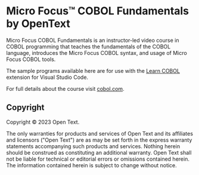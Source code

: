 # Micro Focus&trade; COBOL Fundamentals by OpenText

Micro Focus COBOL Fundamentals is an instructor-led video course in COBOL programming that teaches the fundamentals of the COBOL language, introduces the Micro Focus COBOL syntax, and usage of Micro Focus COBOL tools.

The sample programs available here are for use with the [Learn COBOL](https://marketplace.visualstudio.com/items?itemName=Micro-Focus-AMC.learncobol) extension for Visual Studio Code.

For full details about the course visit [cobol.com](https://www.cobol.com).

## Copyright

Copyright &copy; 2023 Open Text.

The only warranties for products and services of Open Text and its affiliates and licensors ("Open Text") are as may be set forth in the express warranty statements accompanying such products and services. Nothing herein should be construed as constituting an additional warranty. Open Text shall not be liable for technical or editorial errors or omissions contained herein. The information contained herein is subject to change without notice.
